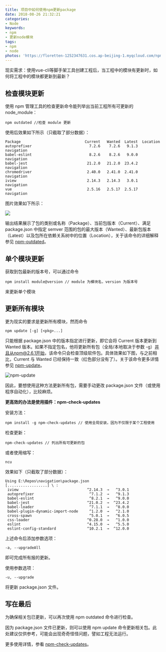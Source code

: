 ```yaml
---
title: 项目中如何使用npm更新package
date: 2018-08-26 21:32:21
categories:
- Node
keywords:
- npm
- 更新node模块
tags:
- npm
- node
photos: 'https://floretten-1252347631.cos.ap-beijing-1.myqcloud.com/npm/node.jpg'
---
```


现实需求：使用vue-cli等脚手架工具创建工程后，当工程中的模块有更新时，如何将工程中的模块都更新到最新？

## 检查模块更新

使用 npm 管理工具的检查更新命令能列举出当前工程所有可更新的 node_module：

```
npm outdated //检查 module 更新
```

使用后效果如下所示（只截取了部分数据）：

```
Package                             Current   Wanted  Latest  Location
autoprefixer                          7.2.6    7.2.6   9.1.3  navigation
babel-eslint                          8.2.6    8.2.6   9.0.0  navigation
babel-jest                           21.2.0   21.2.0  23.4.2  navigation
chromedriver                         2.40.0   2.41.0  2.41.0  navigation
iview                                2.14.3   2.14.3   3.0.1  navigation
vue                                  2.5.16   2.5.17  2.5.17  navigation
```

图片效果如下所示：

![](https://floretten-1252347631.cos.ap-beijing-1.myqcloud.com/npm/npm-outdated.png)

输出结果展示了包的类别或名称（Package）、当前包版本（Current）、满足 package.json 中指定 semver 范围的包的最大版本（Wanted）、最新包版本（Latest）以及包所在依赖关系树中的位置（Location），关于该命令的详细解释参见 [npm-outdated](https://www.npmjs.com.cn/cli/outdated/)。

## 单个模块更新

获取到包最新的版本号，可以通过命令

```
npm install module@version // module 为模块名，version 为版本号
```

来更新单个模块

## 更新所有模块

更为现实的要求是更新所有模块，然而命令

```
npm update [-g] [<pkg>...]
```

只能根据 package.json 中的版本指定进行更新，即它会将 Current 版本更新到 Wanted 版本。如果不指定包名，他将更新所有包（全局/本地取决于参数 -g）并且从npm@2.6.1开始，该命令只会检查顶级软件包。具体效果如下图，与之前相比，Current 与 Wanted 已经保持一致（红色部分没有了）。关于该命令更多详情参见 [npm-update](https://www.npmjs.com.cn/cli/update/)。

![npm-update](https://floretten-1252347631.cos.ap-beijing-1.myqcloud.com/npm/npm-update.png)

因此，要想使用这种方法更新所有包，需要手动更改 package.json 文件（或使用程序自动化），比较麻烦。

**更高效的办法是使用插件：npm-check-updates**

安装方法：

```
npm install -g npm-check-updates // 使用全局安装，因为不仅限于某个工程使用
```

检查更新：

```
npm-check-updates // 列出所有可更新的包
```

或者使用缩写：

```
ncu
```

效果如下（只截取了部分数据）：

```
Using E:\Repos\navigation\package.json
[..................] \ :
 iview                               ^2.14.3  →   ^3.0.1
 autoprefixer                         ^7.1.2  →   ^9.1.3
 babel-eslint                         ^8.2.1  →   ^9.0.0
 babel-jest                          ^21.0.2  →  ^23.4.2
 babel-loader                         ^7.1.1  →   ^8.0.0
 babel-plugin-dynamic-import-node     ^1.2.0  →   ^2.1.0
 cross-spawn                          ^5.0.1  →   ^6.0.5
 css-loader                          ^0.28.0  →   ^1.0.0
 eslint                              ^4.15.0  →   ^5.5.0
 eslint-config-standard              ^10.2.1  →  ^12.0.0
```

上述命令后添加参数选项：

```
-a, --upgradeAll
```

即可完成所有报的更新。

使用参数选项：

```
-u, --upgrade
```

将更新 package.json 文件。

## 写在最后

为确保相关包已更新，可以再次使用 npm outdated 命令进行检查。

因为 package.json 文件已更新，则可以使用 npm update 命令更新相关包。此处建议仅供参考，可能会出现奇奇怪怪问题，譬如工程无法运行。

更多使用详情，参看 [npm-check-updates](https://www.npmjs.com/package/npm-check-updates)。
